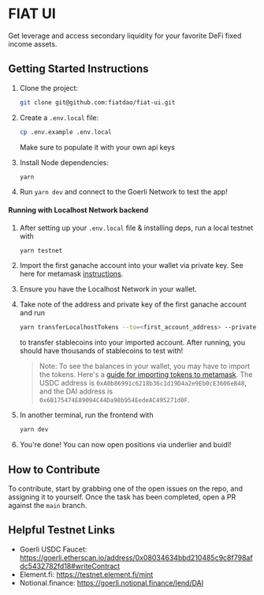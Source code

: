 # FIAT UI
Get leverage and access secondary liquidity for your favorite DeFi fixed income assets.

## Getting Started Instructions
1. Clone the project:
    ```sh
    git clone git@github.com:fiatdao/fiat-ui.git
    ```

1. Create a `.env.local` file:
    ```sh
    cp .env.example .env.local
    ```
    Make sure to populate it with your own api keys

1. Install Node dependencies:
    ```sh
    yarn
    ```

1. Run `yarn dev` and connect to the Goerli Network to test the app!

#### Running with Localhost Network backend
1. After setting up your `.env.local` file & installing deps, run a local testnet with
    ```sh 
    yarn testnet
    ```

1. Import the first ganache account into your wallet via private key. See here for metamask [instructions](https://metamask.zendesk.com/hc/en-us/articles/360015489331-How-to-import-an-account#h_01G01W07NV7Q94M7P1EBD5BYM4).

1. Ensure you have the Localhost Network in your wallet.

1. Take note of the address and private key of the first ganache account and run
    ```sh
    yarn transferLocalhostTokens --to=<first_account_address> --private-key=<first_account_private_key>
    ```
    to transfer stablecoins into your imported account. After running, you should have thousands of stablecoins to test with!
    > Note: To see the balances in your wallet, you may have to import the tokens. Here's a [guide for importing tokens to metamask](https://metamask.zendesk.com/hc/en-us/articles/360015489031-How-to-add-unlisted-tokens-custom-tokens-in-MetaMask). The USDC address is `0xA0b86991c6218b36c1d19D4a2e9Eb0cE3606eB48`, and the DAI address is `0x6B175474E89094C44Da98b954EedeAC495271d0F`.

1. In another terminal, run the frontend with
    ```sh
    yarn dev
    ```

1. You're done! You can now open positions via underlier and buidl!

## How to Contribute
To contribute, start by grabbing one of the open issues on the repo, and assigning it to yourself. Once the task has been completed, open a PR against the `main` branch.

## Helpful Testnet Links
- Goerli USDC Faucet: https://goerli.etherscan.io/address/0x08034634bbd210485c9c8f798afdc5432782fd18#writeContract
- Element.fi: https://testnet.element.fi/mint
- Notional.finance: https://goerli.notional.finance/lend/DAI

